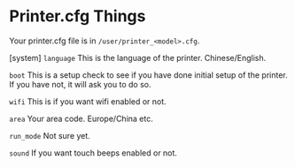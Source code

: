 # Printer.cfg Things

Your printer.cfg file is in `/user/printer_<model>.cfg`.

[system]
`language` This is the language of the printer. Chinese/English.

`boot` This is a setup check to see if you have done initial setup of the printer. If you have not, it will ask you to do so.

`wifi` This is if you want wifi enabled or not.

`area` Your area code. Europe/China etc.

`run_mode` Not sure yet.

`sound` If you want touch beeps enabled or not.
